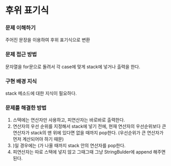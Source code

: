 # 후위 표기식

### 문제 이해하기
주어진 문장을 이용하여 후위 표기식으로 변환
### 문제 접근 방법
문자열을 for문으로 돌려서 각 case에 맞게 stack에 넣거나 출력을 한다.
### 구현 배경 지식
stack 메소드에 대한 지식이 필요하다.
### 문제를 해결한 방법
1. 스택에는 연산자만 사용하고, 피연산자는 바로바로 출력한다.
2. 연산자의 우선 순위를 지정해서 stack에 넣기 전에, 현재 연산자의 우선순위보다 큰 연산자가 stack의 맨 위에 있다면 없을 때까지 pop한다. (우선순위가 큰 연산자가 먼저 계산되어야 하기 때문)
3. )일 경우에는 (가 나올 때까지 stack 안의 연산자를 pop한다.
4. 피연산자는 따로 스택에 넣지 않고 그때그때 그냥 StringBulder에 append 해주면 된다.